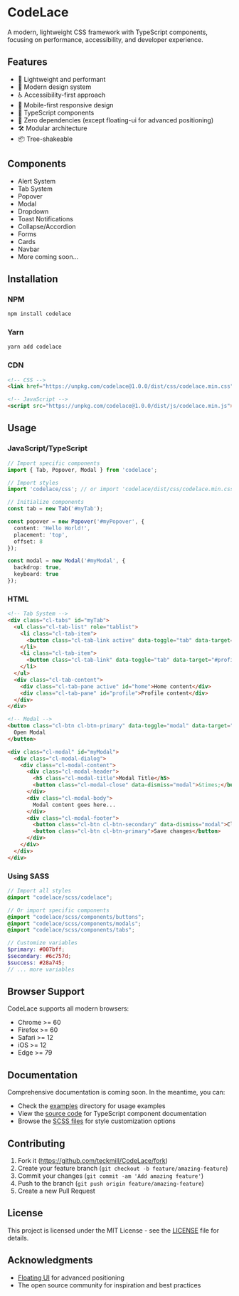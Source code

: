 # CodeLace

A modern, lightweight CSS framework with TypeScript components, focusing on performance, accessibility, and developer experience.

## Features

- 🚀 Lightweight and performant
- 🎨 Modern design system
- ♿ Accessibility-first approach
- 📱 Mobile-first responsive design
- 🔧 TypeScript components
- 🎯 Zero dependencies (except floating-ui for advanced positioning)
- 🛠️ Modular architecture
- 📦 Tree-shakeable

## Components

- Alert System
- Tab System
- Popover
- Modal
- Dropdown
- Toast Notifications
- Collapse/Accordion
- Forms
- Cards
- Navbar
- More coming soon...

## Installation

### NPM
```bash
npm install codelace
```

### Yarn
```bash
yarn add codelace
```

### CDN
```html
<!-- CSS -->
<link href="https://unpkg.com/codelace@1.0.0/dist/css/codelace.min.css" rel="stylesheet">

<!-- JavaScript -->
<script src="https://unpkg.com/codelace@1.0.0/dist/js/codelace.min.js"></script>
```

## Usage

### JavaScript/TypeScript

```typescript
// Import specific components
import { Tab, Popover, Modal } from 'codelace';

// Import styles
import 'codelace/css'; // or import 'codelace/dist/css/codelace.min.css';

// Initialize components
const tab = new Tab('#myTab');

const popover = new Popover('#myPopover', {
  content: 'Hello World!',
  placement: 'top',
  offset: 8
});

const modal = new Modal('#myModal', {
  backdrop: true,
  keyboard: true
});
```

### HTML

```html
<!-- Tab System -->
<div class="cl-tabs" id="myTab">
  <ul class="cl-tab-list" role="tablist">
    <li class="cl-tab-item">
      <button class="cl-tab-link active" data-toggle="tab" data-target="#home">Home</button>
    </li>
    <li class="cl-tab-item">
      <button class="cl-tab-link" data-toggle="tab" data-target="#profile">Profile</button>
    </li>
  </ul>
  <div class="cl-tab-content">
    <div class="cl-tab-pane active" id="home">Home content</div>
    <div class="cl-tab-pane" id="profile">Profile content</div>
  </div>
</div>

<!-- Modal -->
<button class="cl-btn cl-btn-primary" data-toggle="modal" data-target="#myModal">
  Open Modal
</button>

<div class="cl-modal" id="myModal">
  <div class="cl-modal-dialog">
    <div class="cl-modal-content">
      <div class="cl-modal-header">
        <h5 class="cl-modal-title">Modal Title</h5>
        <button class="cl-modal-close" data-dismiss="modal">&times;</button>
      </div>
      <div class="cl-modal-body">
        Modal content goes here...
      </div>
      <div class="cl-modal-footer">
        <button class="cl-btn cl-btn-secondary" data-dismiss="modal">Close</button>
        <button class="cl-btn cl-btn-primary">Save changes</button>
      </div>
    </div>
  </div>
</div>
```

### Using SASS

```scss
// Import all styles
@import "codelace/scss/codelace";

// Or import specific components
@import "codelace/scss/components/buttons";
@import "codelace/scss/components/modals";
@import "codelace/scss/components/tabs";

// Customize variables
$primary: #007bff;
$secondary: #6c757d;
$success: #28a745;
// ... more variables
```

## Browser Support

CodeLace supports all modern browsers:

- Chrome >= 60
- Firefox >= 60
- Safari >= 12
- iOS >= 12
- Edge >= 79

## Documentation

Comprehensive documentation is coming soon. In the meantime, you can:

- Check the [examples](examples/) directory for usage examples
- View the [source code](js/src/) for TypeScript component documentation
- Browse the [SCSS files](scss/) for style customization options

## Contributing

1. Fork it (https://github.com/teckmill/CodeLace/fork)
2. Create your feature branch (`git checkout -b feature/amazing-feature`)
3. Commit your changes (`git commit -am 'Add amazing feature'`)
4. Push to the branch (`git push origin feature/amazing-feature`)
5. Create a new Pull Request

## License

This project is licensed under the MIT License - see the [LICENSE](LICENSE) file for details.

## Acknowledgments

- [Floating UI](https://floating-ui.com/) for advanced positioning
- The open source community for inspiration and best practices
